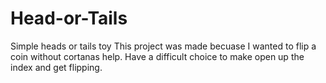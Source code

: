 # Head-or-Tails
Simple heads or tails toy
This project was made becuase I wanted to flip a coin without cortanas help.
Have a difficult choice to make open up the index and get flipping.
